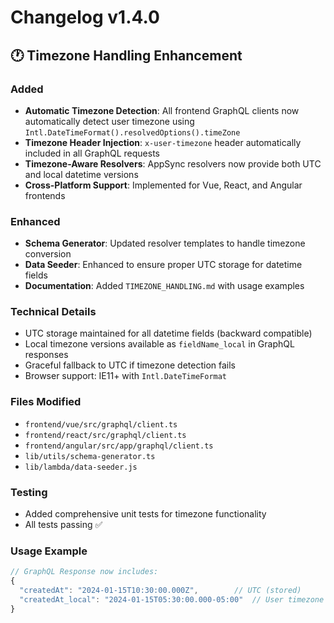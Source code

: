 # Changelog v1.4.0

## 🕐 Timezone Handling Enhancement

### Added
- **Automatic Timezone Detection**: All frontend GraphQL clients now automatically detect user timezone using `Intl.DateTimeFormat().resolvedOptions().timeZone`
- **Timezone Header Injection**: `x-user-timezone` header automatically included in all GraphQL requests
- **Timezone-Aware Resolvers**: AppSync resolvers now provide both UTC and local datetime versions
- **Cross-Platform Support**: Implemented for Vue, React, and Angular frontends

### Enhanced
- **Schema Generator**: Updated resolver templates to handle timezone conversion
- **Data Seeder**: Enhanced to ensure proper UTC storage for datetime fields
- **Documentation**: Added `TIMEZONE_HANDLING.md` with usage examples

### Technical Details
- UTC storage maintained for all datetime fields (backward compatible)
- Local timezone versions available as `fieldName_local` in GraphQL responses
- Graceful fallback to UTC if timezone detection fails
- Browser support: IE11+ with `Intl.DateTimeFormat`

### Files Modified
- `frontend/vue/src/graphql/client.ts`
- `frontend/react/src/graphql/client.ts`
- `frontend/angular/src/app/graphql/client.ts`
- `lib/utils/schema-generator.ts`
- `lib/lambda/data-seeder.js`

### Testing
- Added comprehensive unit tests for timezone functionality
- All tests passing ✅

### Usage Example
```javascript
// GraphQL Response now includes:
{
  "createdAt": "2024-01-15T10:30:00.000Z",        // UTC (stored)
  "createdAt_local": "2024-01-15T05:30:00.000-05:00"  // User timezone
}
```